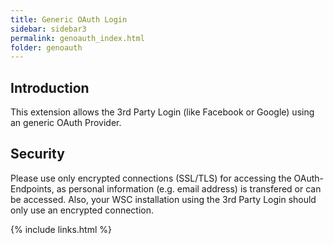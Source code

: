 ```yaml
---
title: Generic OAuth Login
sidebar: sidebar3
permalink: genoauth_index.html
folder: genoauth
---
```


## Introduction

This extension allows the 3rd Party Login (like Facebook or Google) using an generic OAuth Provider.


## Security
Please use only encrypted connections (SSL/TLS) for accessing the OAuth-Endpoints, as personal information (e.g. email address) is transfered or can be accessed.
Also, your WSC installation using the 3rd Party Login should only use an encrypted connection.


{% include links.html %}
